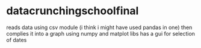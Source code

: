 # datacrunchingschoolfinal
reads data using csv module (i think i might have used pandas in one)
then complies it into a graph using numpy and matplot libs
has a gui for selection of dates
